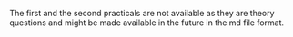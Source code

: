 The first and the second practicals are not available as they are theory questions and might be made available in the future in the md file format.